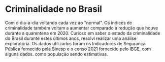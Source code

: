 # Criminalidade no Brasil
Com o dia-a-dia voltando cada vez ao "normal". Os indices de criminalidade também voltam a aumentar
comparado à redução que houve durante a quarentena em 2020. Curioso em saber o estado da criminalidade
do Brasil durante estes últimos anos, resolvi realizar uma análise exploratória. Os dados utilizados
foram os Indicadores de Segurança Pública fornecido pela Sinesp e o censo 2021 fornecido pelo IBGE,
com alguns dados. como população sendo estimativas.

